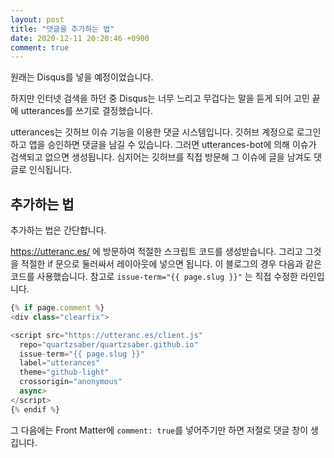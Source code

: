 ```yaml
---
layout: post
title: "댓글을 추가하는 법"
date: 2020-12-11 20:20:46 +0900
comment: true
---
```


원래는 Disqus를 넣을 예정이었습니다.

하지만 인터넷 검색을 하던 중 Disqus는 너무 느리고 무겁다는 말을 듣게 되어 고민 끝에 utterances를 쓰기로 결정했습니다.

utterances는 깃허브 이슈 기능을 이용한 댓글 시스템입니다.
깃허브 계정으로 로그인하고 앱을 승인하면 댓글을 남길 수 있습니다.
그러면 utterances-bot에 의해 이슈가 검색되고 없으면 생성됩니다.
심지어는 깃허브를 직접 방문해 그 이슈에 글을 남겨도 댓글로 인식됩니다.

## 추가하는 법
추가하는 법은 간단합니다.

https://utteranc.es/ 에 방문하여 적절한 스크립트 코드를 생성받습니다.
그리고 그것을 적절한 if 문으로 둘러싸서 레이아웃에 넣으면 됩니다.
이 블로그의 경우 다음과 같은 코드를 사용했습니다.
참고로 `issue-term="{{ page.slug }}"` 는 직접 수정한 라인입니다.

```js
{% if page.comment %}
<div class="clearfix">

<script src="https://utteranc.es/client.js"
  repo="quartzsaber/quartzsaber.github.io"
  issue-term="{{ page.slug }}"
  label="utterances"
  theme="github-light"
  crossorigin="anonymous"
  async>
</script>
{% endif %}
```

그 다음에는 Front Matter에 `comment: true`를 넣어주기만 하면 저절로 댓글 창이 생깁니다.

